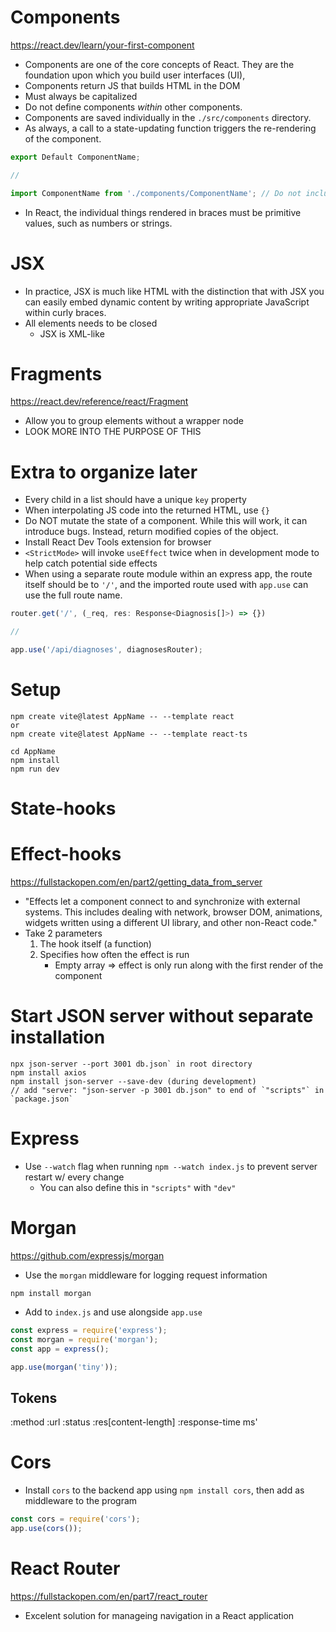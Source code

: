 # Components
https://react.dev/learn/your-first-component

- Components are one of the core concepts of React. They are the foundation upon which you build user interfaces (UI),
- Components return JS that builds HTML in the DOM
- Must always be capitalized
- Do not define components *within* other components.
- Components are saved individually in the `./src/components` directory.
- As always, a call to a state-updating function triggers the re-rendering of the component.

```jsx
export Default ComponentName;

//

import ComponentName from './components/ComponentName'; // Do not include `.jsx'
```

- In React, the individual things rendered in braces must be primitive values, such as numbers or strings.

# JSX

- In practice, JSX is much like HTML with the distinction that with JSX you can easily embed dynamic content by writing appropriate JavaScript within curly braces.
- All elements needs to be closed
    - JSX is XML-like

# Fragments
https://react.dev/reference/react/Fragment

- Allow you to group elements without a wrapper node
- LOOK MORE INTO THE PURPOSE OF THIS

# Extra to organize later

- Every child in a list should have a unique `key` property
- When interpolating JS code into the returned HTML, use `{}`
- Do NOT mutate the state of a component. While this will work, it can introduce bugs. Instead, return modified copies of the object.
- Install React Dev Tools extension for browser
- `<StrictMode>` will invoke `useEffect` twice when in development mode to help catch potential side effects
- When using a separate route module within an express app, the route itself should be to `'/'`, and the imported route used with `app.use` can use the full route name.
```ts
router.get('/', (_req, res: Response<Diagnosis[]>) => {})

//

app.use('/api/diagnoses', diagnosesRouter);
```

# Setup

```
npm create vite@latest AppName -- --template react
or
npm create vite@latest AppName -- --template react-ts

cd AppName
npm install
npm run dev
```

# State-hooks

# Effect-hooks
https://fullstackopen.com/en/part2/getting_data_from_server

- "Effects let a component connect to and synchronize with external systems. This includes dealing with network, browser DOM, animations, widgets written using a different UI library, and other non-React code."
- Take 2 parameters
    1. The hook itself (a function)
    2. Specifies how often the effect is run
        - Empty array => effect is only run along with the first render of the component

# Start JSON server without separate installation

```
npx json-server --port 3001 db.json` in root directory
npm install axios
npm install json-server --save-dev (during development)
// add "server: "json-server -p 3001 db.json" to end of `"scripts"` in `package.json`
```

# Express

- Use `--watch` flag when running `npm --watch index.js` to prevent server restart w/ every change
    - You can also define this in `"scripts"` with `"dev"`

# Morgan
https://github.com/expressjs/morgan

- Use the `morgan` middleware for logging request information

```
npm install morgan
```

- Add to `index.js` and use alongside `app.use`

```js
const express = require('express');
const morgan = require('morgan');
const app = express();

app.use(morgan('tiny'));
```

## Tokens

:method
:url
:status
:res[content-length]
:response-time ms'

# Cors

- Install `cors` to the backend app using `npm install cors`, then add as middleware to the program

```js
const cors = require('cors');
app.use(cors());
```

# React Router
https://fullstackopen.com/en/part7/react_router

- Excelent solution for manageing navigation in a React application
